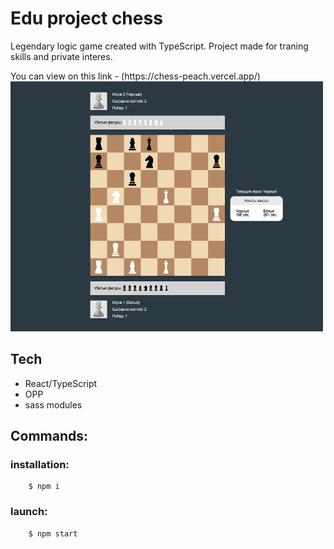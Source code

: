 # Edu project chess

Legendary logic game created with TypeScript.
Project made for traning skills and private interes.
<div>
  You can view on this link - (https://chess-peach.vercel.app/)
</div>

<img src="./public/test_game.png" width="500" height="400" title="hover text">

<!-- You can view on this link - [link](https://day-viewer.vercel.app/login) <br /> -->
## Tech 
  - React/TypeScript
  - OPP
  - sass modules


## Commands:
### installation: 
```
    $ npm i
```

### launch: 
```
    $ npm start
``` 

